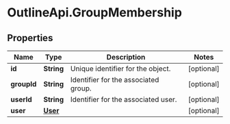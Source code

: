 # OutlineApi.GroupMembership

## Properties
Name | Type | Description | Notes
------------ | ------------- | ------------- | -------------
**id** | **String** | Unique identifier for the object. | [optional] 
**groupId** | **String** | Identifier for the associated group. | [optional] 
**userId** | **String** | Identifier for the associated user. | [optional] 
**user** | [**User**](User.md) |  | [optional] 
